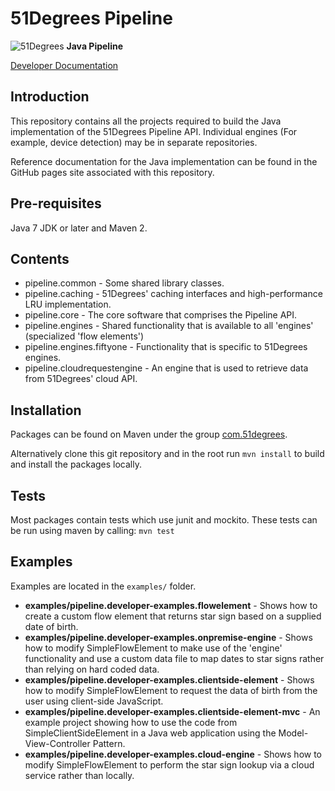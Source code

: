 # 51Degrees Pipeline

![51Degrees](https://51degrees.com/DesktopModules/FiftyOne/Distributor/Logo.ashx?utm_source=github&utm_medium=repository&utm_content=readme_main&utm_campaign=node-open-source "Data rewards the curious") **Java Pipeline**

[Developer Documentation](https://51degrees.com/pipeline-java/4.2/index.html?utm_source=github&utm_medium=repository&utm_content=documentation&utm_campaign=java-open-source "developer documentation")

## Introduction
This repository contains all the projects required to build the Java implementation of the 51Degrees Pipeline API.
Individual engines (For example, device detection) may be in separate repositories.

Reference documentation for the Java implementation can be found in the GitHub pages site associated with this repository.

## Pre-requisites

Java 7 JDK or later and Maven 2.

## Contents

- pipeline.common - Some shared library classes.
- pipeline.caching - 51Degrees' caching interfaces and high-performance LRU implementation.
- pipeline.core - The core software that comprises the Pipeline API. 
- pipeline.engines - Shared functionality that is available to all 'engines' (specialized 'flow elements')
- pipeline.engines.fiftyone - Functionality that is specific to 51Degrees engines.
- pipeline.cloudrequestengine - An engine that is used to retrieve data from 51Degrees' cloud API.

## Installation

Packages can be found on Maven under the group [com.51degrees](https://mvnrepository.com/artifact/com.51degrees).

Alternatively clone this git repository and in the root run `mvn install` to build and install the packages locally.

## Tests

Most packages contain tests which use junit and mockito. These tests can be run using maven by calling: `mvn test`

## Examples

Examples are located in the `examples/` folder.

- **examples/pipeline.developer-examples.flowelement** - Shows how to create a custom flow element that returns star sign based on a supplied date of birth.
- **examples/pipeline.developer-examples.onpremise-engine** - Shows how to modify SimpleFlowElement to make use of the 'engine' functionality and use a custom data file to map dates to star signs rather than relying on hard coded data.
- **examples/pipeline.developer-examples.clientside-element** - Shows how to modify SimpleFlowElement to request the data of birth from the user using client-side JavaScript.
- **examples/pipeline.developer-examples.clientside-element-mvc** - An example project showing how to use the code from SimpleClientSideElement in a Java web application using the Model-View-Controller Pattern.
- **examples/pipeline.developer-examples.cloud-engine** - Shows how to modify SimpleFlowElement to perform the star sign lookup via a cloud service rather than locally.





